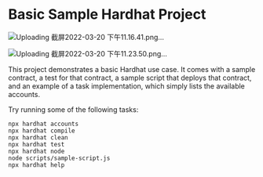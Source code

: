 # Basic Sample Hardhat Project

![Uploading 截屏2022-03-20 下午11.16.41.png…]()

![Uploading 截屏2022-03-20 下午11.23.50.png…]()


This project demonstrates a basic Hardhat use case. It comes with a sample contract, a test for that contract, a sample script that deploys that contract, and an example of a task implementation, which simply lists the available accounts.

Try running some of the following tasks:

```shell
npx hardhat accounts
npx hardhat compile
npx hardhat clean
npx hardhat test
npx hardhat node
node scripts/sample-script.js
npx hardhat help
```
